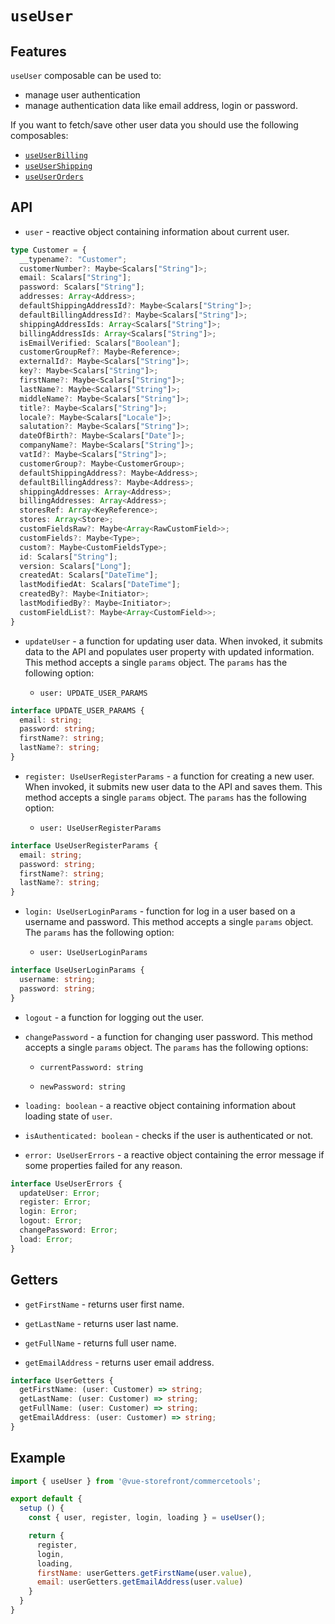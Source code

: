 # `useUser`

## Features

`useUser` composable can be used to:

- manage user authentication
- manage authentication data like email address, login or password.

If you want to fetch/save other user data you should use the following composables:
- [`useUserBilling`](./use-user-billing.md)
- [`useUserShipping`](./use-user-shipping.md)
- [`useUserOrders`](./use-user-orders.md)

## API

- `user` - reactive object containing information about current user.

```ts
type Customer = {
  __typename?: "Customer";
  customerNumber?: Maybe<Scalars["String"]>;
  email: Scalars["String"];
  password: Scalars["String"];
  addresses: Array<Address>;
  defaultShippingAddressId?: Maybe<Scalars["String"]>;
  defaultBillingAddressId?: Maybe<Scalars["String"]>;
  shippingAddressIds: Array<Scalars["String"]>;
  billingAddressIds: Array<Scalars["String"]>;
  isEmailVerified: Scalars["Boolean"];
  customerGroupRef?: Maybe<Reference>;
  externalId?: Maybe<Scalars["String"]>;
  key?: Maybe<Scalars["String"]>;
  firstName?: Maybe<Scalars["String"]>;
  lastName?: Maybe<Scalars["String"]>;
  middleName?: Maybe<Scalars["String"]>;
  title?: Maybe<Scalars["String"]>;
  locale?: Maybe<Scalars["Locale"]>;
  salutation?: Maybe<Scalars["String"]>;
  dateOfBirth?: Maybe<Scalars["Date"]>;
  companyName?: Maybe<Scalars["String"]>;
  vatId?: Maybe<Scalars["String"]>;
  customerGroup?: Maybe<CustomerGroup>;
  defaultShippingAddress?: Maybe<Address>;
  defaultBillingAddress?: Maybe<Address>;
  shippingAddresses: Array<Address>;
  billingAddresses: Array<Address>;
  storesRef: Array<KeyReference>;
  stores: Array<Store>;
  customFieldsRaw?: Maybe<Array<RawCustomField>>;
  customFields?: Maybe<Type>;
  custom?: Maybe<CustomFieldsType>;
  id: Scalars["String"];
  version: Scalars["Long"];
  createdAt: Scalars["DateTime"];
  lastModifiedAt: Scalars["DateTime"];
  createdBy?: Maybe<Initiator>;
  lastModifiedBy?: Maybe<Initiator>;
  customFieldList?: Maybe<Array<CustomField>>;
}
```

- `updateUser` - a function for updating user data. When invoked, it submits data to the API and populates user property with updated information. This method accepts a single `params` object. The `params` has the following option:

    - `user: UPDATE_USER_PARAMS`

```ts
interface UPDATE_USER_PARAMS {
  email: string;
  password: string;
  firstName?: string;
  lastName?: string;
}
```

- `register: UseUserRegisterParams` - a function for creating a new user. When invoked, it submits new user data to the API and saves them. This method accepts a single `params` object. The `params` has the following option:

  - `user: UseUserRegisterParams`

```ts
interface UseUserRegisterParams {
  email: string;
  password: string;
  firstName?: string;
  lastName?: string;
}
```

- `login: UseUserLoginParams` - function for log in a user based on a username and password. This method accepts a single `params` object. The `params` has the following option:

  - `user: UseUserLoginParams`

```ts
interface UseUserLoginParams {
  username: string;
  password: string;
}
```

- `logout` - a function for logging out the user.

- `changePassword` - a function for changing user password. This method accepts a single `params` object. The `params` has the following options:

    - `currentPassword: string`
      
    - `newPassword: string`

- `loading: boolean` - a reactive object containing information about loading state of `user`.

- `isAuthenticated: boolean` - checks if the user is authenticated or not.

- `error: UseUserErrors` - a reactive object containing the error message if some properties failed for any reason.

```ts
interface UseUserErrors {
  updateUser: Error;
  register: Error;
  login: Error;
  logout: Error;
  changePassword: Error;
  load: Error;
}
```

## Getters

- `getFirstName` - returns user first name.

- `getLastName` - returns user last name.

- `getFullName` - returns full user name.

- `getEmailAddress` - returns user email address.

```ts
interface UserGetters {
  getFirstName: (user: Customer) => string;
  getLastName: (user: Customer) => string;
  getFullName: (user: Customer) => string;
  getEmailAddress: (user: Customer) => string;
}
```

## Example

```js
import { useUser } from '@vue-storefront/commercetools';

export default {
  setup () {
    const { user, register, login, loading } = useUser();

    return {
      register,
      login,
      loading,
      firstName: userGetters.getFirstName(user.value),
      email: userGetters.getEmailAddress(user.value)
    }
  }
}
```
